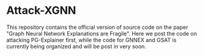 # Attack-XGNN
This repository contains the official version of source code on the paper "Graph Neural Network Explanations are Fragile".
Here we post the code on attacking PG-Explainer first, while the code for GNNEX and GSAT is currently being organized and will be post in very soon.
